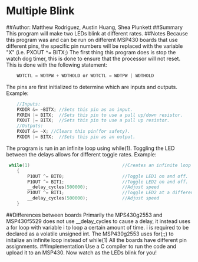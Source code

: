 # Multiple Blink
##Author: Matthew Rodriguez, Austin Huang, Shea Plunkett
##Summary
This program will make two LEDs blink at different rates.
##Notes
Because this program was and can be run on different MSP430 boards that use different pins, the specific pin numbers will be replaced with the variable "X" (i.e. PXOUT ^= BITX;)
The first thing this program does is stop the watch dog timer, this is done to ensure that the processor will not reset. This is done with the following statement:
```c
	WDTCTL = WDTPW + WDTHOLD or WDTCTL = WDTPW | WDTHOLD
```

The pins are first initialized to determine which are inputs and outputs. 
Example:
```c
	//Inputs:
	PXDIR &= ~BITX; //Sets this pin as an input.
    PXREN |= BITX;  //Sets this pin to use a pull up/down resistor.
    PXOUT |= BITX;  //Sets this pin to use a pull up resistor.
	//Outputs:
	PXOUT &= ~X; //Clears this pin(for safety).
    PXDIR |= BITX;  //Sets this pin as an output.
```

The program is run in an infinite loop using while(1). Toggling the LED between the delays allows for different toggle rates.
Example:
```c
 while(1)									//Creates an infinite loop so the program will repeat forever.
    {
        P1OUT ^= BIT0;                      //Toggle LED1 on and off.
        P1OUT ^= BIT1;                      //Toggle LED2 on and off.
        __delay_cycles(500000);             //Adjust speed
        P1OUT ^= BIT1;                      //Toggle LED2 at a different rate
        __delay_cycles(500000);             //Adjust speed
    }
```


##Differences between boards
Primarily the MPS430g2553 and MSP430f5529 does not use __delay_cycles to cause a delay, it instead uses a for loop with variable i to loop a certain amount of time.
i is required to be declared as a volatile unsigned int. 
The MSP430g2553 uses for(;;) to initalize an infinite loop instead of while(1)
All the boards have different pin assignments.
##Implementation
Use a C compiler to run the code and upload it to an MSP430. Now watch as the LEDs blink for you!